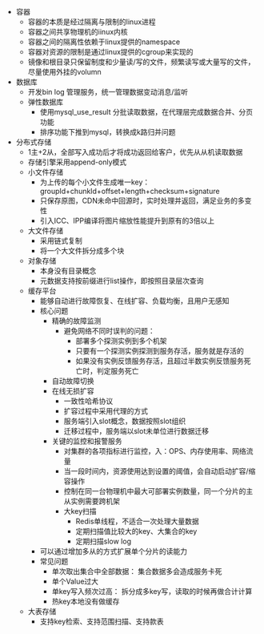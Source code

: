 - 容器
    - 容器的本质是经过隔离与限制的linux进程
    - 容器之间共享物理机的iinux内核
    - 容器之间的隔离性依赖于linux提供的namespace
    - 容器对资源的限制是通过linux提供的cgroup来实现的
    - 镜像和根目录只保留制度和少量读/写的文件，频繁读写或大量写的文件，尽量使用外挂的volumn
- 数据库
    - 开发bin log 管理服务，统一管理数据变动消息/监听
    - 弹性数据库
        - 使用mysql_use_result 分批读取数据，在代理层完成数据合并、分页功能
        - 排序功能下推到mysql，转换成k路归并问题
- 分布式存储
    - 1主+2从，全部写入成功后才将成功返回给客户，优先从从机读取数据
    - 存储引擎采用append-only模式
    - 小文件存储
        - 为上传的每个小文件生成唯一key： groupId+chunkId+offset+length+checksum+signature
        - 只保存原图，CDN未命中回源时，实时处理并返回，满足业务的多变性
        - 引入ICC、IPP编译将图片缩放性能提升到原有的3倍以上
    - 大文件存储
        - 采用链式复制
        - 将一个大文件拆分成多个块
    - 对象存储
        - 本身没有目录概念
        - 元数据支持按前缀进行list操作，即按照目录层次查询
    - 缓存平台
        - 能够自动进行故障恢复、在线扩容、负载均衡，且用户无感知
        - 核心问题
            - 精确的故障监测
                - 避免网络不同时误判的问题： 
                    - 部署多个探测实例到多个机架
                    - 只要有一个探测实例探测到服务存活，服务就是存活的
                    - 如果没有实例反馈服务存活，且超过半数实例反馈服务死亡时，判定服务死亡
            - 自动故障切换
            - 在线无损扩容
                - 一致性哈希协议
                - 扩容过程中采用代理的方式
                - 服务端引入slot概念，数据按照slot组织
                - 迁移过程中，服务端以slot未单位进行数据迁移
            - 关键的监控和报警服务
                - 对集群的各项指标进行监控，入：OPS、内存使用率、网络流量
                - 当一段时间内，资源使用达到设置的阈值，会自动启动扩容/缩容操作
                - 控制在同一台物理机中最大可部署实例数量，同一个分片的主从实例需要跨机架
                - 大key扫描
                    - Redis单线程，不适合一次处理大量数据
                    - 定期扫描值比较大的key、大集合的key
                    - 定期扫描slow log
        - 可以通过增加多从的方式扩展单个分片的读能力
        - 常见问题
            - 单次取出集合中全部数据： 集合数据多会造成服务卡死
            - 单个Value过大
            - 单key写入频次过高： 拆分成多key写，读取的时候再做合计计算
            - 热key本地没有做缓存
    - 大表存储
        - 支持key检索、支持范围扫描、支持款表
        